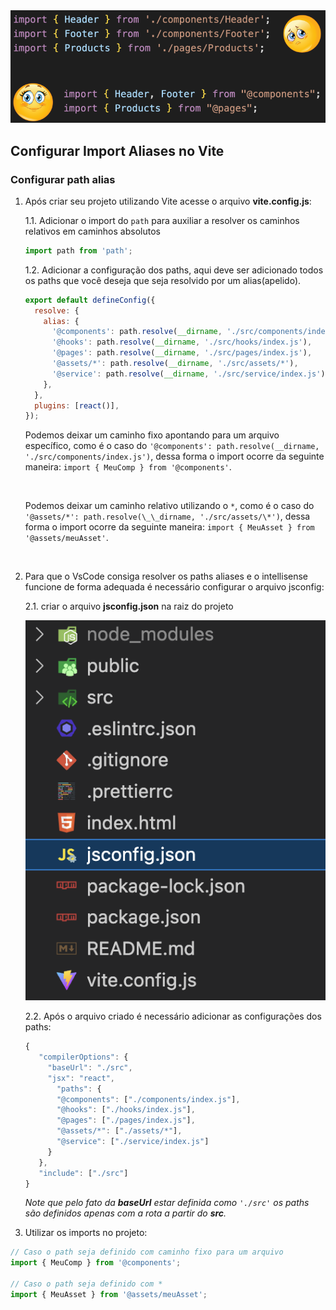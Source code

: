 <center>
    <img alt="Logo Path Aliases" title="Path Aliases" src="./assets/pathAliases/logo-path-aliases.png" />
</center>

## Configurar Import Aliases no Vite


### Configurar path alias

1. Após criar seu projeto utilizando Vite acesse o arquivo **vite.config.js**:

   1.1. Adicionar o import do `path` para auxiliar a resolver os caminhos relativos em caminhos absolutos

   ```js
   import path from 'path';
   ```

   1.2. Adicionar a configuração dos paths, aqui deve ser adicionado todos os paths que você deseja que seja resolvido por um alias(apelido).

   ```js
   export default defineConfig({
     resolve: {
       alias: {
         '@components': path.resolve(__dirname, './src/components/index.js'),
         '@hooks': path.resolve(__dirname, './src/hooks/index.js'),
         '@pages': path.resolve(__dirname, './src/pages/index.js'),
         '@assets/*': path.resolve(__dirname, './src/assets/*'),
         '@service': path.resolve(__dirname, './src/service/index.js'),
       },
     },
     plugins: [react()],
   });
   ```

   Podemos deixar um caminho fixo apontando para um arquivo específico, como é o caso do `'@components': path.resolve(__dirname, './src/components/index.js')`, dessa forma o import ocorre da seguinte maneira: `import { MeuComp } from '@components'`.

   <br/>

   Podemos deixar um caminho relativo utilizando o `*`, como é o caso do `'@assets/*': path.resolve(\_\_dirname, './src/assets/\*')`, dessa forma o import ocorre da seguinte maneira: `import { MeuAsset } from '@assets/meuAsset'`.

   <br/>

2. Para que o VsCode consiga resolver os paths aliases e o intellisense funcione de forma adequada é necessário configurar o arquivo jsconfig:

   2.1. criar o arquivo **jsconfig.json** na raiz do projeto

   ![Imagem com estrutura do projeto contendo o arquivo jsconfig.json](./assets/pathAliases/image-1.png)

   2.2. Após o arquivo criado é necessário adicionar as configurações dos paths:

   ```js
   {
      "compilerOptions": {
        "baseUrl": "./src",
        "jsx": "react",
          "paths": {
          "@components": ["./components/index.js"],
          "@hooks": ["./hooks/index.js"],
          "@pages": ["./pages/index.js"],
          "@assets/*": ["./assets/*"],
          "@service": ["./service/index.js"]
        }
      },
      "include": ["./src"]
   }
   ```

   _Note que pelo fato da **baseUrl** estar definida como `'./src'` os paths são definidos apenas com a rota a partir do **src**._

3. Utilizar os imports no projeto:

```jsx
// Caso o path seja definido com caminho fixo para um arquivo
import { MeuComp } from '@components';

// Caso o path seja definido com *
import { MeuAsset } from '@assets/meuAsset';
```
